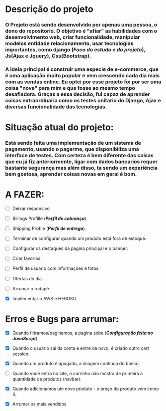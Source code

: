 # Descrição do projeto
### O Projeto está sendo desenvolvido por apenas uma pessoa, o dono do repositorio. O objetivo é "afiar" as habilidades com o desenvolvimento web, criar funcionalidade, manipular modelos entidade relacionamento, usar tecnologias importantes, como django (**_Foco do estudo e do projeto_**), Js(Ajax e Jquery), Css(Bootstrap).

### A ideia principal é construir uma especie de e-commerce, que é uma aplicação muito popular e vem crescendo cada dia mais com as vendas online. Eu optei por esse projeto foi por ser uma coisa "nova" para mim e que fosse ao mesmo tempo desafiadora. Graças a essa decisão, fui capaz de aprender coisas extraordinaria como os testes unitario do Django, Ajax e diversas funcionalidade das tecnologias.

# Situação atual do projeto:
### Está sendo feita uma implementação de um sistema de pagamento, usando o pagarme, que disponibiliza uma interface de testes. Com certeza é bem diferente das coisas que eu já fiz anteriormente, ligar com dados bancarios requer bastante segurança mas além disso, ta sendo um experiência bem gostosa, aprender coisas novas em geral é bom.

# A FAZER:
- [ ] Deixar responsivo
- [ ] Billings Profille (**_Perfil de cobrança_**).
- [ ] Shipping Profile (**_Perfil de entrega_**).
- [ ] Terminar de configurar quando um produto está fora de estoque.
- [ ] Configurar os destaques da pagina principal e o banner.
- [ ] Criar favorios.
- [ ] Perfil de usuario com informações e fotos.
- [ ] Ofertas do dia.
- [ ] Arrumar o rodapé.
- [x] Implementar o AWS e HEROKU.


# Erros e Bugs para arrumar:
- [x] Quando filtramos/paginamos, a pagina sobe (**_Configuração feita no JavaScript_**).
- [x] Quando o usuario sai da conta e entre de novo, é criado outro cart session.
- [x] Quando um produto é apagado, a imagem continua do banco.
- [ ] Quando você entra no site, o carrinho não mostra de primeira a quantidade de produtos (navbar).
- [x] Quando adicionamos um novo produto - o preço do produto vem como 0.
- [x] Arrumar os mais vendidos

